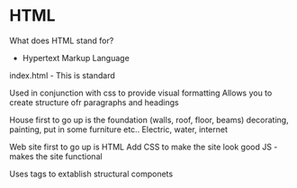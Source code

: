 # HTML

What does HTML stand for?
- Hypertext Markup Language

index.html - This is standard

Used in conjunction with css to provide visual formatting
Allows you to create structure ofr paragraphs and headings

House first to go up is the foundation (walls, roof, floor, beams)
decorating, painting, put in some furniture etc..
Electric, water, internet

Web site first to go up is HTML
Add CSS to make the site look good
JS - makes the site functional

Uses tags to extablish structural componets
    <p></p>
    <body></body>
    <header></header>
    <img>